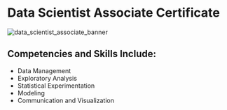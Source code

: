 # Data Scientist Associate Certificate


![data_scientist_associate_banner](https://github.com/matth-adenyo/DS-Associate-Certification/assets/69389739/dadf93a4-4563-4525-ada7-6ee7f8b5f32c)



## Competencies and Skills Include:

- Data Management
- Exploratory Analysis
- Statistical Experimentation
- Modeling
- Communication and Visualization
